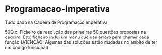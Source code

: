 # Programacao-Imperativa
Tudo dado na Cadeira de Programação Imperativa

50Q.c: Ficheiro da resolução das primeiras 50 questões propostas na cadeira. Este ficheiro inclui um menu que usa arrays para chamar cada função (ATENÇÃO: Algumas das soluções estão mudadas no ambito de ter um codigo funcional)
